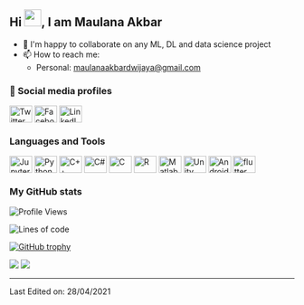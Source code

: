 ## Hi <img src="https://raw.githubusercontent.com/iampavangandhi/iampavangandhi/master/gifs/Hi.gif" width="30px">, I am Maulana Akbar 

- 🤝 I'm happy to collaborate on any ML, DL and data science project
- 📫 How to reach me: 
     - Personal: maulanaakbardwijaya@gmail.com

### 🔗 Social media profiles
<p align="left">
<a href="https://twitter.com/BangAkbar65"><img align="center" src="https://cdn.jsdelivr.net/npm/simple-icons@3.0.1/icons/twitter.svg" alt="Twitter profile" height="30" width="40" /></a>
<a href="https://www.facebook.com/maulanaakbardj/"><img align="center" src="https://cdn.jsdelivr.net/npm/simple-icons@3.0.1/icons/facebook.svg" alt="Facebook profile" height="30" width="40" /></a>
<a href="https://www.linkedin.com/in/maulanaakbardwijaya/"><img align="center" src="https://cdn.jsdelivr.net/npm/simple-icons@3.0.1/icons/linkedin.svg" alt="LinkedIn profile" height="30" width="40" /></a>
</p>

### Languages and Tools
<p align="left">
<img align="center" src="https://cdn.jsdelivr.net/npm/simple-icons@3.0.1/icons/jupyter.svg" alt="Jupyter Notebook" height="30" width="40" />
<img align="center" src="https://cdn.jsdelivr.net/npm/simple-icons@3.0.1/icons/python.svg" alt="Python" height="30" width="40" />
<img align="center" src="https://cdn.jsdelivr.net/npm/simple-icons@3.0.1/icons/cplusplus.svg" alt="C++" height="30" width="40" />
<img align="center" src="https://cdn.jsdelivr.net/npm/simple-icons@3.0.1/icons/csharp.svg" alt="C#" height="30" width="40" />
<img align="center" src="https://cdn.jsdelivr.net/npm/simple-icons@3.0.1/icons/c.svg" alt="C" height="30" width="40" />
<img align="center" src="https://cdn.jsdelivr.net/npm/simple-icons@3.0.1/icons/r.svg" alt="R" height="30" width="40" />
<img align="center" src="https://cdn.jsdelivr.net/npm/simple-icons@3.0.1/icons/mathworks.svg" alt="Matlab" height="30" width="40" />
<img align="center" src="https://cdn.jsdelivr.net/npm/simple-icons@3.0.1/icons/unity.svg" alt="Unity" height="30" width="40" />
<img align="center" src="https://cdn.jsdelivr.net/npm/simple-icons@3.0.1/icons/android.svg" alt="Android" height="30" width="40" />
<img align="center" src="https://cdn.jsdelivr.net/npm/simple-icons@3.0.1/icons/flutter.svg" alt="flutter" height="30" width="40" />
</p>

### My GitHub stats 

<!--START_SECTION:waka-->
![Profile Views](http://img.shields.io/badge/Profile%20Views-116-blue)

![Lines of code](https://img.shields.io/badge/From%20Hello%20World%20I%27ve%20Written-333826%20lines%20of%20code-blue)

[![GitHub trophy](https://github-profile-trophy.vercel.app/?username=maulanaakbardj&theme=onedark)](https://github.com/ryo-ma/github-profile-trophy)

<img src="https://github-readme-stats.vercel.app/api?username=maulanaakbardj&count_private=true&show_icons=true" />

<img src="https://github-readme-stats.vercel.app/api/top-langs/?username=maulanaakbardj&layout=compact" />

<!--END_SECTION:waka-->
-----

Last Edited on: 28/04/2021
